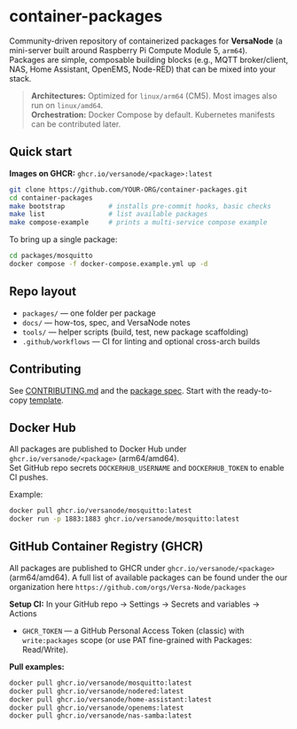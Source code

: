 # container-packages

Community-driven repository of containerized packages for **VersaNode** (a mini-server built around Raspberry Pi Compute Module 5, `arm64`).  
Packages are simple, composable building blocks (e.g., MQTT broker/client, NAS, Home Assistant, OpenEMS, Node-RED) that can be mixed into your stack.

> **Architectures:** Optimized for `linux/arm64` (CM5). Most images also run on `linux/amd64`.  
> **Orchestration:** Docker Compose by default. Kubernetes manifests can be contributed later.

## Quick start

**Images on GHCR:** `ghcr.io/versanode/<package>:latest`

```bash
git clone https://github.com/YOUR-ORG/container-packages.git
cd container-packages
make bootstrap           # installs pre-commit hooks, basic checks
make list                # list available packages
make compose-example     # prints a multi-service compose example
```

To bring up a single package:

```bash
cd packages/mosquitto
docker compose -f docker-compose.example.yml up -d
```

## Repo layout

- `packages/` — one folder per package
- `docs/` — how-tos, spec, and VersaNode notes
- `tools/` — helper scripts (build, test, new package scaffolding)
- `.github/workflows` — CI for linting and optional cross-arch builds

## Contributing

See [CONTRIBUTING.md](CONTRIBUTING.md) and the [package spec](docs/package-spec.md).
Start with the ready-to-copy [template](packages/template).


## Docker Hub

All packages are published to Docker Hub under `ghcr.io/versanode/<package>` (arm64/amd64).  
Set GitHub repo secrets `DOCKERHUB_USERNAME` and `DOCKERHUB_TOKEN` to enable CI pushes.

Example:
```bash
docker pull ghcr.io/versanode/mosquitto:latest
docker run -p 1883:1883 ghcr.io/versanode/mosquitto:latest
```


## GitHub Container Registry (GHCR)

All packages are published to GHCR under `ghcr.io/versanode/<package>` (arm64/amd64). A full list of available packages can 
be found under the our organization here `https://github.com/orgs/Versa-Node/packages`

**Setup CI:** In your GitHub repo → Settings → Secrets and variables → Actions
- `GHCR_TOKEN` — a GitHub Personal Access Token (classic) with `write:packages` scope (or use PAT fine-grained with Packages: Read/Write).

**Pull examples:**
```bash
docker pull ghcr.io/versanode/mosquitto:latest
docker pull ghcr.io/versanode/nodered:latest
docker pull ghcr.io/versanode/home-assistant:latest
docker pull ghcr.io/versanode/openems:latest
docker pull ghcr.io/versanode/nas-samba:latest
```

